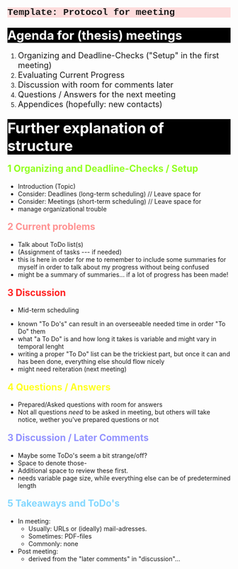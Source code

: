 ## <div style="background-color: rgba(255, 0, 0, 0.13); font-family: courier">Template: Protocol for meeting</div>
### <div style="font-size: 1.7em; color: white; background-color: black">Agenda for (thesis) meetings</div>
1) <div style="font-size: 1.3em">Organizing and Deadline-Checks ("Setup" in the first meeting)
2) <div style="font-size: 1.3em">Evaluating Current Progress 
4) <div style="font-size: 1.3em">Discussion with room for comments later
3) <div style="font-size: 1.3em">Questions / Answers for the next meeting
5) <div style="font-size: 1.3em">Appendices (hopefully: new contacts)
### <div style="font-size: 2em; color: white; background-color: black">Further explanation of structure</div>
#### <div style="font-size: 1.5em; color: rgba(130,255,0,.87)">1 Organizing and Deadline-Checks / Setup
- Introduction (Topic)
- Consider: Deadlines (long-term scheduling) // Leave space for
- Consider: Meetings (short-term scheduling) // Leave space for
- manage organizational trouble
#### <div style="font-size: 1.5em; color: rgba(255,130,130,.87)">2 Current problems
- Talk about ToDo list(s)
- (Assignment of tasks --- if needed)<!--can be embarassing-->
- this is here in order for me to remember to include some summaries for myself in order to talk about my progress without being confused
- might be a summary of summaries... if a lot of progress has been made!
#### <div style="font-size: 1.5em; color: rgba(255,0,0,.87)">3 Discussion
- Mid-term scheduling 
* known "To Do's" can result in an overseeable needed time in order "To Do" them
* what "a To Do" is and how long it takes is variable and might vary in temporal lenght
* writing a proper "To Do" list can be the trickiest part, but once it can and has been done, everything else should flow nicely
* might need reiteration (next meeting)
#### <div style="font-size: 1.5em; color: rgba(255,255,0,.87)">4 Questions / Answers
- Prepared/Asked questions with room for answers
- Not all questions _need_ to be asked in meeting, but others will take notice, wether you've prepared questions or not
<!-- grandiose highlighting in markdown. this is a comment btw. this is how markdown introductory web-pages were created. possibly. somebody thought "hey this is neetly structured, others will think so as well"... kinda boring -->
#### <div style="font-size: 1.5em; color: rgba(130,130,255,.87)">3 Discussion / Later Comments
- Maybe some ToDo's seem a bit strange/off?
- Space to denote those-
- Additional space to review these first.
- needs variable page size, while everything else can be of predetermined length
#### <div style="font-size: 1.5em; color: rgba(130, 215, 255, 1)">5 Takeaways and ToDo's
- In meeting:
    - Usually: URLs or (ideally) mail-adresses.
    - Sometimes: PDF-files
    - Commonly: none
- Post meeting:
    - derived from the "later comments" in "discussion"...
